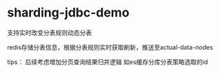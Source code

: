 # sharding-jdbc-demo
支持实时改变分表规则动态分表

redis存储分表信息，根据分表规则实时获取刷新，推送至actual-data-nodes

tips：
后续考虑增加分页查询结果归并逻辑  如es缓存分库分表策略选取的id
